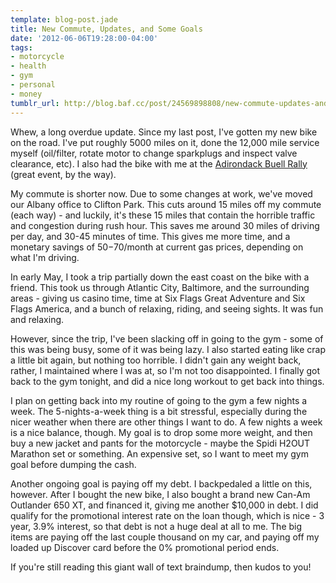 ```yaml
---
template: blog-post.jade
title: New Commute, Updates, and Some Goals
date: '2012-06-06T19:28:00-04:00'
tags:
- motorcycle
- health
- gym
- personal
- money
tumblr_url: http://blog.baf.cc/post/24569898808/new-commute-updates-and-some-goals
---
```

Whew, a long overdue update. Since my last post, I've gotten my new bike on the road. I've put roughly 5000 miles on it, done the 12,000 mile service myself (oil/filter, rotate motor to change sparkplugs and inspect valve clearance, etc). I also had the bike with me at the [Adirondack Buell Rally](http://www.allseasonrider.com/adk-buell-rally.html) (great event, by the way).

My commute is shorter now. Due to some changes at work, we've moved our Albany office to Clifton Park. This cuts around 15 miles off my commute (each way) - and luckily, it's these 15 miles that contain the horrible traffic and congestion during rush hour. This saves me around 30 miles of driving per day, and 30-45 minutes of time. This gives me more time, and a monetary savings of $50-$70/month at current gas prices, depending on what I'm driving.

In early May, I took a trip partially down the east coast on the bike with a friend. This took us through Atlantic City, Baltimore, and the surrounding areas - giving us casino time, time at Six Flags Great Adventure and Six Flags America, and a bunch of relaxing, riding, and seeing sights. It was fun and relaxing.

However, since the trip, I've been slacking off in going to the gym - some of this was being busy, some of it was being lazy. I also started eating like crap a little bit again, but nothing too horrible. I didn't gain any weight back, rather, I maintained where I was at, so I'm not too disappointed. I finally got back to the gym tonight, and did a nice long workout to get back into things.

I plan on getting back into my routine of going to the gym a few nights a week. The 5-nights-a-week thing is a bit stressful, especially during the nicer weather when there are other things I want to do. A few nights a week is a nice balance, though. My goal is to drop some more weight, and then buy a new jacket and pants for the motorcycle - maybe the Spidi H2OUT Marathon set or something. An expensive set, so I want to meet my gym goal before dumping the cash.

Another ongoing goal is paying off my debt. I backpedaled a little on this, however. After I bought the new bike, I also bought a brand new Can-Am Outlander 650 XT, and financed it, giving me another $10,000 in debt. I did qualify for the promotional interest rate on the loan though, which is nice - 3 year, 3.9% interest, so that debt is not a huge deal at all to me. The big items are paying off the last couple thousand on my car, and paying off my loaded up Discover card before the 0% promotional period ends.

If you're still reading this giant wall of text braindump, then kudos to you!